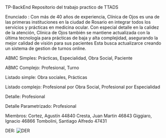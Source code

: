TP-BackEnd
Repositorio del trabajo practico de TTADS

Enunciado :
Con más de 40 años de experiencia, Clínica de Ojos es una de las primeras instituciones en la ciudad de Rosario en integrar todos los servicios y prácticas en medicina ocular. Con especial detalle en la calidez de la atención, Clínica de Ojos también se mantiene actualizada con la última tecnología para prácticas de baja y alta complejidad, asegurando la mejor calidad de visión para sus pacientes Esta busca actualizarce creando un sistema de gestion de turnos online.

ABMC Simples: Prácticas, Especialidad, Obra Social, Paciente

ABMC Complejo: Profesional, Turno

Listado simple: Obra sociales, Prácticas

Listado complejo: Profesional por Obra Social, Profesional por Especialidad

Detalle: Profesional

Detalle Parametrizado: Profesional

Miembros: Cortez, Agustín 44840 Cresta, Juan Martin 46843 Giggiaro, Ignacio 46866 Tombolini, Santiago Alfredo 47431

DER:
![DER](https://user-images.githubusercontent.com/86988692/179607520-59398c67-61c5-4956-b6a2-c495b91da56c.png)
